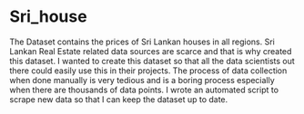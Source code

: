 # Sri_house

The Dataset contains the prices of Sri Lankan houses in all regions. Sri Lankan Real Estate related data sources are scarce and that is why created this dataset. I wanted to create this dataset so that all the data scientists out there could easily use this in their projects. The process of data collection when done manually is very tedious and is a boring process especially when there are thousands of data points. I wrote an automated script to scrape new data so that I can keep the dataset up to date.
